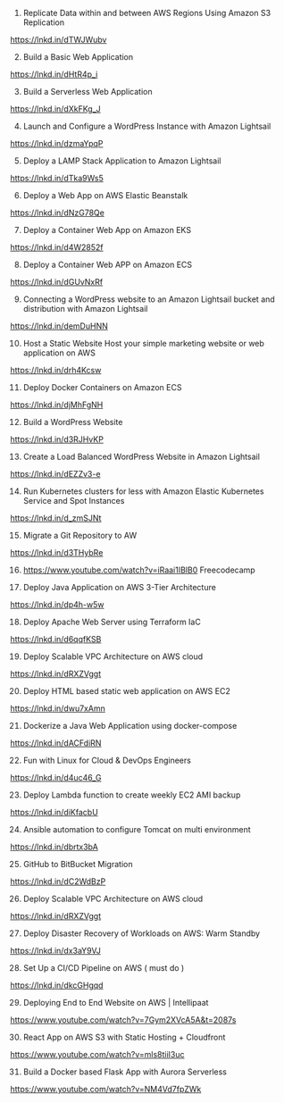 1. Replicate Data within and between AWS Regions Using Amazon S3 Replication

https://lnkd.in/dTWJWubv

2. Build a Basic Web Application

https://lnkd.in/dHtR4p_i


3. Build a Serverless Web Application

https://lnkd.in/dXkFKg_J

4. Launch and Configure a WordPress Instance with Amazon Lightsail

https://lnkd.in/dzmaYpqP

5. Deploy a LAMP Stack Application to Amazon Lightsail

https://lnkd.in/dTka9Ws5

6. Deploy a Web App on AWS Elastic Beanstalk

https://lnkd.in/dNzG78Qe

7. Deploy a Container Web App on Amazon EKS

https://lnkd.in/d4W2852f

8. Deploy a Container Web APP on Amazon ECS

https://lnkd.in/dGUvNxRf

9. Connecting a WordPress website to an Amazon Lightsail bucket and distribution
with Amazon Lightsail

https://lnkd.in/demDuHNN

10. Host a Static Website
Host your simple marketing website or web application on AWS

https://lnkd.in/drh4Kcsw

11. Deploy Docker Containers on Amazon ECS

https://lnkd.in/djMhFgNH



12. Build a WordPress Website

https://lnkd.in/d3RJHvKP

13. Create a Load Balanced WordPress Website
in Amazon Lightsail

https://lnkd.in/dEZZv3-e

14. Run Kubernetes clusters for less
with Amazon Elastic Kubernetes Service and Spot Instances

https://lnkd.in/d_zmSJNt

15. Migrate a Git Repository to AW

https://lnkd.in/d3THybRe

16. https://www.youtube.com/watch?v=iRaai1IBlB0 Freecodecamp


17. Deploy Java Application on AWS 3-Tier Architecture

https://lnkd.in/dp4h-w5w

18. Deploy Apache Web Server using Terraform IaC

https://lnkd.in/d6qqfKSB

19. Deploy Scalable VPC Architecture on AWS cloud

https://lnkd.in/dRXZVggt

20. Deploy HTML based static web application on AWS EC2

https://lnkd.in/dwu7xAmn

21. Dockerize a Java Web Application using docker-compose

https://lnkd.in/dACFdiRN

22. Fun with Linux for Cloud & DevOps Engineers

https://lnkd.in/d4uc46_G

23. Deploy Lambda function to create weekly EC2 AMI backup

https://lnkd.in/diKfacbU

24. Ansible automation to configure Tomcat on multi environment

https://lnkd.in/dbrtx3bA

25. GitHub to BitBucket Migration

https://lnkd.in/dC2WdBzP

26. Deploy Scalable VPC Architecture on AWS cloud

https://lnkd.in/dRXZVggt

27. Deploy Disaster Recovery of Workloads on AWS: Warm Standby

https://lnkd.in/dx3aY9VJ

28. Set Up a CI/CD Pipeline on AWS ( must do )

https://lnkd.in/dkcGHgqd

29. Deploying End to End Website on AWS | Intellipaat

https://www.youtube.com/watch?v=7Gym2XVcA5A&t=2087s

30. React App on AWS S3 with Static Hosting + Cloudfront


 https://www.youtube.com/watch?v=mls8tiiI3uc
 
 31. Build a Docker based Flask App with Aurora Serverless 


 https://www.youtube.com/watch?v=NM4Vd7fpZWk
